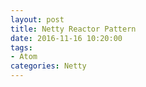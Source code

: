 ```yaml
---
layout: post
title: Netty Reactor Pattern
date: 2016-11-16 10:20:00
tags:
- Atom
categories: Netty
---
```



